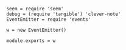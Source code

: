     seem = require 'seem'
    debug = (require 'tangible') 'clever-note'
    EventEmitter = require 'events'

    w = new EventEmitter()

    module.exports = w
